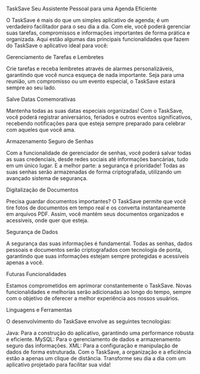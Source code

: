 TaskSave
Seu Assistente Pessoal para uma Agenda Eficiente

O TaskSave é mais do que um simples aplicativo de agenda; é um verdadeiro facilitador para o seu dia a dia. Com ele, você poderá gerenciar suas tarefas, compromissos e informações importantes de forma prática e organizada. Aqui estão algumas das principais funcionalidades que fazem do TaskSave o aplicativo ideal para você:

Gerenciamento de Tarefas e Lembretes

Crie tarefas e receba lembretes através de alarmes personalizáveis, garantindo que você nunca esqueça de nada importante. Seja para uma reunião, um compromisso ou um evento especial, o TaskSave estará sempre ao seu lado.

Salve Datas Comemorativas

Mantenha todas as suas datas especiais organizadas! Com o TaskSave, você poderá registrar aniversários, feriados e outros eventos significativos, recebendo notificações para que esteja sempre preparado para celebrar com aqueles que você ama.

Armazenamento Seguro de Senhas

Com a funcionalidade de gerenciador de senhas, você poderá salvar todas as suas credenciais, desde redes sociais até informações bancárias, tudo em um único lugar. E a melhor parte: a segurança é prioridade! Todas as suas senhas serão armazenadas de forma criptografada, utilizando um avançado sistema de segurança.

Digitalização de Documentos

Precisa guardar documentos importantes? O TaskSave permite que você tire fotos de documentos em tempo real e os converta instantaneamente em arquivos PDF. Assim, você mantém seus documentos organizados e acessíveis, onde quer que esteja.

Segurança de Dados

A segurança das suas informações é fundamental. Todas as senhas, dados pessoais e documentos serão criptografados com tecnologia de ponta, garantindo que suas informações estejam sempre protegidas e acessíveis apenas a você.

Futuras Funcionalidades

Estamos comprometidos em aprimorar constantemente o TaskSave. Novas funcionalidades e melhorias serão adicionadas ao longo do tempo, sempre com o objetivo de oferecer a melhor experiência aos nossos usuários.

Linguagens e Ferramentas

O desenvolvimento do TaskSave envolve as seguintes tecnologias:

Java: Para a construção do aplicativo, garantindo uma performance robusta e eficiente.
MySQL: Para o gerenciamento de dados e armazenamento seguro das informações.
XML: Para a configuração e manipulação de dados de forma estruturada.
Com o TaskSave, a organização e a eficiência estão a apenas um clique de distância. Transforme seu dia a dia com um aplicativo projetado para facilitar sua vida!
